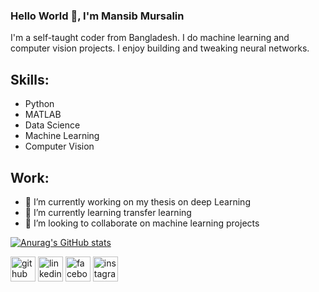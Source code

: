 ### Hello World 👋, I'm Mansib Mursalin
I'm a self-taught coder from Bangladesh. I do machine learning and computer vision projects. I enjoy building and tweaking neural networks.  

## Skills: 
* Python
* MATLAB
* Data Science
* Machine Learning
* Computer Vision

## Work:

- 🔭 I’m currently working on my thesis on deep Learning
- 🌱 I’m currently learning transfer learning
- 👯 I’m looking to collaborate on machine learning projects 

[![Anurag's GitHub stats](https://github-readme-stats.vercel.app/api?username=mansibm6)](https://github.com/anuraghazra/github-readme-stats)


[<img src='https://cdn.jsdelivr.net/npm/simple-icons@3.0.1/icons/github.svg' alt='github' height='40'>](https://github.com/mansibm6)  [<img src='https://cdn.jsdelivr.net/npm/simple-icons@3.0.1/icons/linkedin.svg' alt='linkedin' height='40'>](https://www.linkedin.com/in/mansibm6/)  [<img src='https://cdn.jsdelivr.net/npm/simple-icons@3.0.1/icons/facebook.svg' alt='facebook' height='40'>](https://www.facebook.com/mansibm6)  [<img src='https://cdn.jsdelivr.net/npm/simple-icons@3.0.1/icons/instagram.svg' alt='instagram' height='40'>](https://www.instagram.com/mansibmursalin/)  

